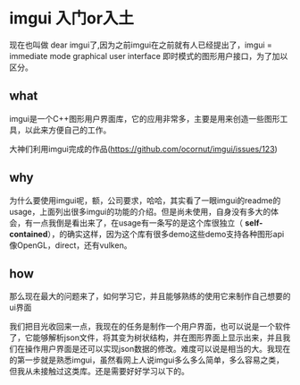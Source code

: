 # imgui 入门or入土

现在也叫做 dear imgui了,因为之前imgui在之前就有人已经提出了，imgui = immediate mode graphical user interface 即时模式的图形用户接口，为了加以区分。



## what

imgui是一个C++图形用户界面库，它的应用非常多，主要是用来创造一些图形工具，以此来方便自己的工作。

大神们利用imgui完成的作品(https://github.com/ocornut/imgui/issues/123)

## why

为什么要使用imgui呢，额，公司要求，哈哈，其实看了一眼imgui的readme的usage，上面列出很多imgui的功能的介绍。但是尚未使用，自身没有多大的体会，有一点我倒是看出来了，在usage有一条写的是这个库很独立（ **self-contained**），的确实这样，因为这个库有很多demo这些demo支持各种图形api像OpenGL，direct，还有vulken。

## how

那么现在最大的问题来了，如何学习它，并且能够熟练的使用它来制作自己想要的ui界面

我们把目光收回来一点，我现在的任务是制作一个用户界面，也可以说是一个软件了，它能够解析json文件，将其变为树状结构，并在图形界面上显示出来，并且我们在操作用户界面是还可以实现json数据的修改。难度可以说是相当的大。我现在的第一步就是熟悉imgui，虽然看网上人说imgui多么多么简单，多么容易之类，但我从未接触过这类库。还是需要好好学习以下的。